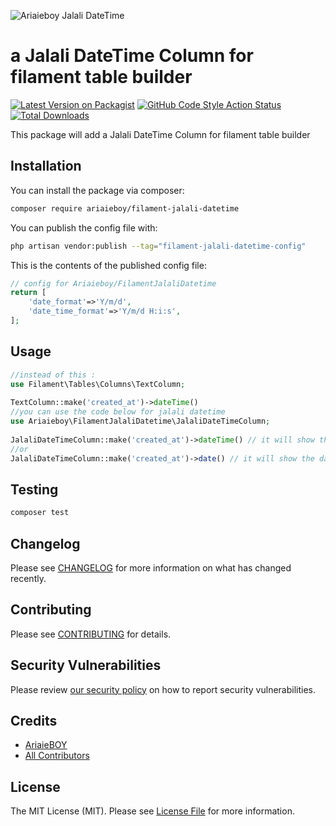 ![Ariaieboy Jalali DateTime](https://preview.dragon-code.pro/Ariaieboy/Jalali-DateTime.svg?brand=laravel)
# a Jalali DateTime Column for filament table builder

[![Latest Version on Packagist](https://img.shields.io/packagist/v/ariaieboy/filament-jalali-datetime.svg?style=flat-square)](https://packagist.org/packages/ariaieboy/filament-jalali-datetime)
[![GitHub Code Style Action Status](https://img.shields.io/github/workflow/status/ariaieboy/filament-jalali-datetime/Check%20&%20fix%20styling?label=code%20style)](https://github.com/ariaieboy/filament-jalali-datetime/actions?query=workflow%3A"Check+%26+fix+styling"+branch%3Amain)
[![Total Downloads](https://img.shields.io/packagist/dt/ariaieboy/filament-jalali-datetime.svg?style=flat-square)](https://packagist.org/packages/ariaieboy/filament-jalali-datetime)

This package will add a Jalali DateTime Column for filament table builder

## Installation

You can install the package via composer:

```bash
composer require ariaieboy/filament-jalali-datetime
```

You can publish the config file with:

```bash
php artisan vendor:publish --tag="filament-jalali-datetime-config"
```

This is the contents of the published config file:

```php
// config for Ariaieboy/FilamentJalaliDatetime
return [
    'date_format'=>'Y/m/d',
    'date_time_format'=>'Y/m/d H:i:s',
];
```

## Usage

```php
//instead of this :
use Filament\Tables\Columns\TextColumn;
 
TextColumn::make('created_at')->dateTime()
//you can use the code below for jalali datetime
use Ariaieboy\FilamentJalaliDatetime\JalaliDateTimeColumn;
 
JalaliDateTimeColumn::make('created_at')->dateTime() // it will show the date like this : 1401/03/15 20:18:52
//or
JalaliDateTimeColumn::make('created_at')->date() // it will show the date like this : 1401/03/15

```

## Testing

```bash
composer test
```

## Changelog

Please see [CHANGELOG](CHANGELOG.md) for more information on what has changed recently.

## Contributing

Please see [CONTRIBUTING](https://github.com/spatie/.github/blob/main/CONTRIBUTING.md) for details.

## Security Vulnerabilities

Please review [our security policy](../../security/policy) on how to report security vulnerabilities.

## Credits

- [AriaieBOY](https://github.com/ariaieboy)
- [All Contributors](../../contributors)

## License

The MIT License (MIT). Please see [License File](LICENSE.md) for more information.
